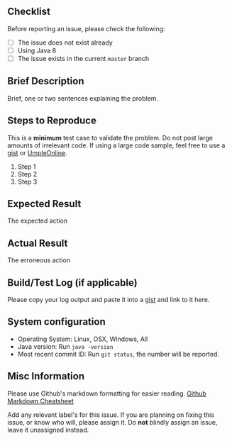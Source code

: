 
## Checklist

Before reporting an issue, please check the following:

* [ ] The issue does not exist already
* [ ] Using Java 8
* [ ] The issue exists in the current `master` branch

## Brief Description

Brief, one or two sentences explaining the problem. 

## Steps to Reproduce

This is a **minimum** test case to validate the problem. Do not post large amounts of irrelevant code. If using a large code sample, feel free to use a [gist](https://gist.github.com/) or [UmpleOnline](http://cruise.eecs.uottawa.ca/umpleonline/).

1. Step 1
2. Step 2
3. Step 3

## Expected Result

The expected action

## Actual Result

The erroneous action

## Build/Test Log (if applicable)

Please copy your log output and paste it into a [gist](https://gist.github.com/) and link to it here. 

## System configuration

* Operating System: Linux, OSX, Windows, All
* Java version: Run `java -version`
* Most recent commit ID: Run `git status`, the number will be reported.

## Misc Information


Please use Github's markdown formatting for easier reading. [Github Markdown Cheatsheet](https://github.com/adam-p/markdown-here/wiki/Markdown-Cheatsheet)

Add any relevant label's for this issue. If you are planning on fixing this issue, or know who will, please assign it. Do **not** blindly assign an issue, leave it unassigned instead.